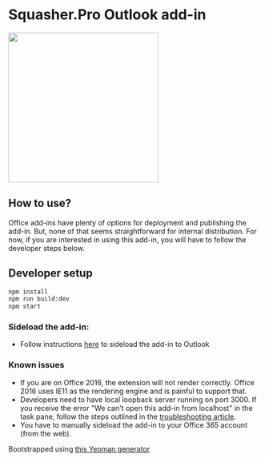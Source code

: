# Squasher.Pro Outlook add-in

<img src="assets/logo.png" width="300px" height="300px"/>

## How to use?

Office add-ins have plenty of options for deployment and publishing the add-in. But, none of that seems straightforward for internal distribution. For now, if you are interested in using this add-in, you will have to follow the developer steps below.

## Developer setup

```bash
npm install
npm run build:dev
npm start
```

### Sideload the add-in:

- Follow instructions [here](https://docs.microsoft.com/en-us/office/dev/add-ins/outlook/sideload-outlook-add-ins-for-testing) to sideload the add-in to Outlook

### Known issues

- If you are on Office 2016, the extension will not render correctly. Office 2016 uses IE11 as the rendering engine and is painful to support that.
- Developers need to have local loopback server running on port 3000. If you receive the error "We can't open this add-in from localhost" in the task pane, follow the steps outlined in the [troubleshooting article](https://docs.microsoft.com/en-us/office/troubleshoot/office-suite-issues/cannot-open-add-in-from-localhost).
- You have to manually sideload the add-in to your Office 365 account (from the web).

Bootstrapped using [this Yeoman generator](https://docs.microsoft.com/en-us/office/dev/add-ins/quickstarts/outlook-quickstart?tabs=yeomangenerator)
